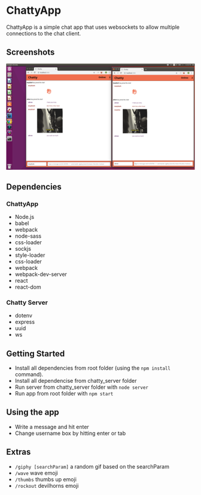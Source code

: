 # ChattyApp

ChattyApp is a simple chat app that uses websockets to allow multiple connections
to the chat client.

## Screenshots
!["Screenshot of ChattyApp: "](https://github.com/dleard/chattyApp/blob/master/assets/chatty.png)

## Dependencies

### ChattyApp

- Node.js
- babel
- webpack
- node-sass
- css-loader
- sockjs
- style-loader
- css-loader
- webpack
- webpack-dev-server
- react
- react-dom

### Chatty Server

- dotenv
- express
- uuid
- ws

## Getting Started

- Install all dependencies from root folder (using the `npm install` command).
- Install all dependencise from chatty_server folder
- Run server from chatty_server folder with `node server`
- Run app from root folder with `npm start`

## Using the app

- Write a message and hit enter
- Change username box by hitting enter or tab

## Extras

- `/giphy [searchParam]`  a random gif based on the searchParam
- `/wave`  wave emoji
- `/thumbs`  thumbs up emoji
- `/rockout`  devilhorns emoji
